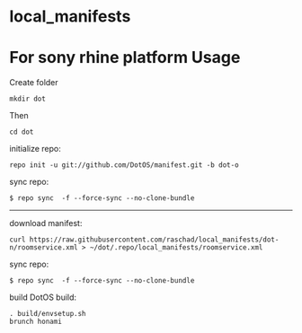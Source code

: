 # local_manifests
For sony rhine platform
Usage
=====
    
Create folder

    mkdir dot

Then

    cd dot
    
initialize repo:

    repo init -u git://github.com/DotOS/manifest.git -b dot-o
    
sync repo:

    $ repo sync  -f --force-sync --no-clone-bundle
    

---------------
download manifest: 

    curl https://raw.githubusercontent.com/raschad/local_manifests/dot-n/roomservice.xml > ~/dot/.repo/local_manifests/roomservice.xml

sync repo:

    $ repo sync  -f --force-sync --no-clone-bundle

build DotOS
build:

    . build/envsetup.sh
    brunch honami

